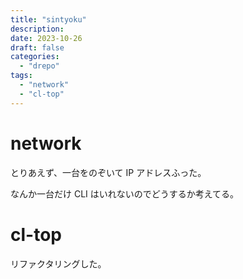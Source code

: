 ```yaml
---
title: "sintyoku"
description:
date: 2023-10-26
draft: false
categories:
  - "drepo"
tags:
  - "network"
  - "cl-top"
---
```


# network

とりあえず、一台をのぞいて IP アドレスふった。

なんか一台だけ CLI はいれないのでどうするか考えてる。

# cl-top

リファクタリングした。
